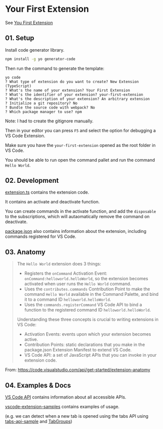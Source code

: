 # Your First Extension

See [You First Extension](https://code.visualstudio.com/api/get-started/your-first-extension)

## 01. Setup

Install code generator library.
```bash
npm install -g yo generator-code
```

Then run the command to generate the template:
```
yo code
? What type of extension do you want to create? New Extension (TypeScript)
? What's the name of your extension? Your First Extension
? What's the identifier of your extension? your-first-extension
? What's the description of your extension? An arbitrary extension
? Initialize a git repository? No
? Bundle the source code with webpack? No
? Which package manager to use? npm
```

Note: I had to create the gitignore manually.

Then in your editor you can press `F5` and select the option for debugging a VS Code Extension.

Make sure you have the `your-first-extension` opened as the root folder in VS Code.

You should be able to run open the command pallet and run the command `Hello World`.

## 02. Development

[extension.ts](your-first-extension/src/extension.ts) contains the extension code.

It contains an activate and deactivate function.

You can create commands in the activate function, and add the `disposable` to the subscriptions,
which will autaomatically remove the command on deactivate.

[package.json](your-first-extension/package-lock.json) also contains information about the
extension, including commands registered for VS Code.

## 03. Anatomy

> The `Hello World` extension does 3 things:
> * Registers the `onCommand` Activation Event: `onCommand:helloworld.helloWorld`, so the extension becomes activated when user runs the `Hello World` command.
> * Uses the `contributes.commands` Contribution Point to make the command `Hello World` available in the Command Palette, and bind it to a command ID `helloworld.helloWorld`.
> * Uses the `commands.registerCommand` VS Code API to bind a function to the registered command ID `helloworld.helloWorld`.
>
> Understanding these three concepts is crucial to writing extensions in VS Code:
> * Activation Events: events upon which your extension becomes active.
> * Contribution Points: static declarations that you make in the package.json Extension Manifest to extend VS Code.
> * VS Code API: a set of JavaScript APIs that you can invoke in your extension code.

From: https://code.visualstudio.com/api/get-started/extension-anatomy

## 04. Examples & Docs

[VS Code API](https://code.visualstudio.com/api/references/vscode-api)
contains information about all accessible APIs.

[vscode-extension-samples](https://github.com/microsoft/vscode-extension-samples)
contains examples of usage.

(e.g. we can detect when a new tab is opened using the tabs API using
[tabs-api-sample](https://github.com/microsoft/vscode-extension-samples/blob/main/tabs-api-sample/src/extension.ts)
and [TabGroups](https://code.visualstudio.com/api/references/vscode-api#TabGroups))
